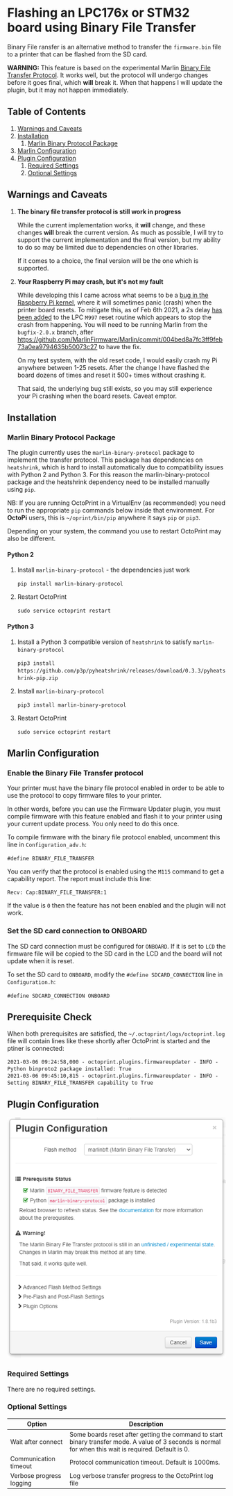 # Flashing an LPC176x or STM32 board using Binary File Transfer

Binary File ransfer is an alternative method to transfer the `firmware.bin` file to a printer that can be flashed from the SD card.

**WARNING:** This feature is based on the experimental Marlin [Binary File Transfer Protocol](https://github.com/MarlinFirmware/Marlin/pull/14817).  It works well, but the protocol will undergo changes before it goes final, which **will** break it.  When that happens I will update the plugin, but it may not happen immediately.

## Table of Contents
1. [Warnings and Caveats](#warnings-and-caveats)
1. [Installation](#installation)
   1. [Marlin Binary Protocol Package](#marlin-binary-protocol-package)
1. [Marlin Configuration](#marlin-configuration)
1. [Plugin Configuration](#plugin-configuration)
   1. [Required Settings](#required-settings)
   1. [Optional Settings](#optional-settings)

## Warnings and Caveats
1. **The binary file transfer protocol is still work in progress**

   While the current implementation works, it **will** change, and these changes **will** break the current version.  As much as possible, I will try to support the current implementation and the final version, but my ability to do so may be limited due to dependencies on other libraries.  

   If it comes to a choice, the final version will be the one which is supported.

1. **Your Raspberry Pi may crash, but it's not my fault**

   While developing this I came across what seems to be a [bug in the Raspberry Pi kernel](https://github.com/raspberrypi/linux/issues/4120), where it will sometimes panic (crash) when the printer board resets.  To mitigate this, as of Feb 6th 2021, a 2s delay [has been added](https://github.com/MarlinFirmware/Marlin/commit/004bed8a7fc3ff9feb73a0ea9794635b50073c27) to the LPC `M997` reset routine which appears to stop the crash from happening.  You will need to be running Marlin from the `bugfix-2.0.x` branch, after https://github.com/MarlinFirmware/Marlin/commit/004bed8a7fc3ff9feb73a0ea9794635b50073c27 to have the fix.

   On my test system, with the old reset code, I would easily crash my Pi anywhere between 1-25 resets.  After the change I have flashed the board dozens of times and reset it 500+ times without crashing it.

   That said, the underlying bug still exists, so you may still experience your Pi crashing when the board resets.  Caveat emptor.
   
## Installation
### Marlin Binary Protocol Package
The plugin currently uses the `marlin-binary-protocol` package to implement the transfer protocol.  This package has dependencies on `heatshrink`, which is hard to install automatically due to compatibility issues with Python 2 and Python 3.  For this reason the marlin-binary-protocol package and the heatshrink dependency need to be installed manually using `pip`.

NB: If you are running OctoPrint in a VirtualEnv (as recommended) you need to run the appropriate `pip` commands below inside that environment. For **OctoPi** users, this is `~/oprint/bin/pip` anywhere it says `pip` or `pip3`.

Depending on your system, the command you use to restart OctoPrint may also be different.

#### Python 2
1. Install `marlin-binary-protocol` - the dependencies just work

    `pip install marlin-binary-protocol`
1. Restart OctoPrint

   `sudo service octoprint restart`
   
#### Python 3
1. Install a Python 3 compatible version of `heatshrink` to satisfy `marlin-binary-protocol`

    `pip3 install https://github.com/p3p/pyheatshrink/releases/download/0.3.3/pyheatshrink-pip.zip`
1. Install `marlin-binary-protocol`

    `pip3 install marlin-binary-protocol`
1. Restart OctoPrint

   `sudo service octoprint restart`
   
## Marlin Configuration
### Enable the Binary File Transfer protocol
Your printer must have the binary file protocol enabled in order to be able to use the protocol to copy firmware files to your printer.

In other words, before you can use the Firmware Updater plugin, you must compile firmware with this feature enabled and flash it to your printer using your current update process.  You only need to do this once.

To compile firmware with the binary file protocol enabled, uncomment this line in `Configuration_adv.h`:

`#define BINARY_FILE_TRANSFER`

You can verify that the protocol is enabled using the `M115` command to get a capability report.  The report must include this line:
```
Recv: Cap:BINARY_FILE_TRANSFER:1
```
If the value is `0` then the feature has not been enabled and the plugin will not work.

### Set the SD card connection to ONBOARD
The SD card connection must be configured for `ONBOARD`.  If it is set to `LCD` the firmware file will be copied to the SD card in the LCD and the board will not update when it is reset.

To set the SD card to `ONBOARD`, modify the `#define SDCARD_CONNECTION` line in `Configuration.h`:

`#define SDCARD_CONNECTION ONBOARD`

## Prerequisite Check
When both prerequisites are satisfied, the `~/.octoprint/logs/octoprint.log` file will contain lines like these shortly after OctoPrint is started and the ptiner is connected:
```
2021-03-06 09:24:58,000 - octoprint.plugins.firmwareupdater - INFO - Python binproto2 package installed: True
2021-03-06 09:45:10,815 - octoprint.plugins.firmwareupdater - INFO - Setting BINARY_FILE_TRANSFER capability to True
```

## Plugin Configuration
<p align="center">
  <img alt="Firmware Updater" src="../extras/img/marlinbft.png">
</p>

### Required Settings
There are no required settings.

### Optional Settings
| Option | Description |
| --- | --- |
| Wait after connect | Some boards reset after getting the command to start binary transfer mode. A value of 3 seconds is normal for when this wait is required. Default is 0. |
| Communication timeout | Protocol communication timeout. Default is 1000ms. |
| Verbose progress logging | Log verbose transfer progress to the OctoPrint log file |

